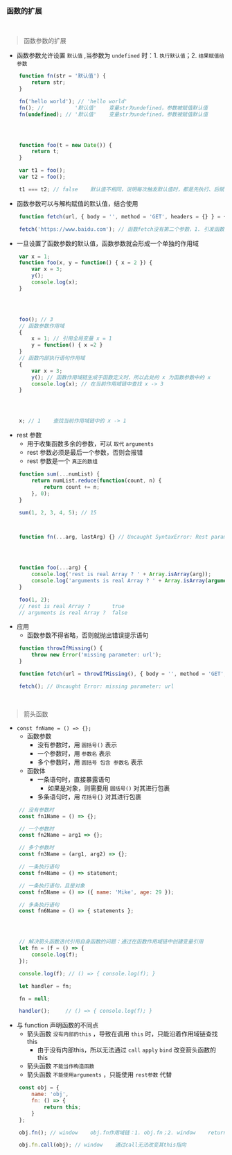 ### 函数的扩展

<br>

> 函数参数的扩展
- 函数参数允许设置 `默认值` ,当参数为 `undefined` 时：1. `执行默认值`；2. `结果赋值给参数`
```javascript
    function fn(str = '默认值') {
        return str;
    }

    fn('hello world'); // 'hello world'
    fn(); //          '默认值'    变量str为undefined，参数被赋值默认值
    fn(undefined); // '默认值'    变量str为undefined，参数被赋值默认值




    function foo(t = new Date()) {
        return t;
    }

    var t1 = foo();
    var t2 = foo();

    t1 === t2; // false    默认值不相同，说明每次触发默认值时，都是先执行、后赋值
```
- 函数参数可以与解构赋值的默认值，结合使用
```javascript
    function fetch(url, { body = '', method = 'GET', headers = {} } = {}) {}

    fetch('https://www.baidu.com'); // 函数fetch没有第二个参数，1. 引发函数参数默认值行为；2. 引发解构赋值行为；3. 引发解构赋值默认值行为
```
- 一旦设置了函数参数的默认值，函数参数就会形成一个单独的作用域
```javascript
    var x = 1;
    function foo(x, y = function() { x = 2 }) {
        var x = 3;
        y();
        console.log(x);
    }




    foo(); // 3
    // 函数参数作用域
    {
        x = 1; // 引用全局变量 x = 1
        y = function() { x =2 }
    }
    // 函数内部执行语句作用域
    {
        var x = 3;
        y(); // 函数作用域链生成于函数定义时，所以此处的 x 为函数参数中的 x
        console.log(x); // 在当前作用域链中查找 x -> 3
    }




    x; // 1    查找当前作用域链中的 x -> 1
```
- rest 参数
    - 用于收集函数多余的参数，可以 `取代` `arguments`
    - rest 参数必须是最后一个参数，否则会报错
    - rest 参数是一个 `真正的数组`
```javascript
    function sum(...numList) {
        return numList.reduce(function(count, n) {
            return count += n;
        }, 0);
    }

    sum(1, 2, 3, 4, 5); // 15



    function fn(...arg, lastArg) {} // Uncaught SyntaxError: Rest parameter must be last formal parameter




    function foo(...arg) {
        console.log('rest is real Array ? ' + Array.isArray(arg));
        console.log('arguments is real Array ? ' + Array.isArray(arguments));
    }

    foo(1, 2);
    // rest is real Array ?       true
    // arguments is real Array ?  false
```
- 应用
    - 函数参数不得省略，否则就抛出错误提示语句
```javascript
    function throwIfMissing() {
        throw new Error('missing parameter: url');
    }

    function fetch(url = throwIfMissing(), { body = '', method = 'GET', headers = {} } = {}) {}

    fetch(); // Uncaught Error: missing parameter: url
```

<br>

> 箭头函数
- `const fnName = () => {};`
    - 函数参数
        - 没有参数时，用 `圆括号()` 表示
        - 一个参数时，用 `参数名` 表示
        - 多个参数时，用 `圆括号 包含 参数名` 表示
    - 函数体
        - 一条语句时，直接暴露语句
            - 如果是对象，则需要用 `圆括号()` 对其进行包裹
        - 多条语句时，用 `花括号{}` 对其进行包裹
```javascript
    // 没有参数时
    const fn1Name = () => {};

    // 一个参数时
    const fn2Name = arg1 => {};

    // 多个参数时
    const fn3Name = (arg1, arg2) => {};

    // 一条执行语句
    const fn4Name = () => statement;

    // 一条执行语句，且是对象
    const fn5Name = () => ({ name: 'Mike', age: 29 });

    // 多条执行语句
    const fn6Name = () => { statements };




    // 解决箭头函数迭代引用自身函数的问题：通过在函数作用域链中创建变量引用
    let fn = (f = () => {
        console.log(f);
    });

    console.log(f); // () => { console.log(f); }

    let handler = fn;

    fn = null;

    handler();     // () => { console.log(f); }
```
- 与 function 声明函数的不同点
    - 箭头函数 `没有内部的this` ，导致在调用 `this` 时，只能沿着作用域链查找this
        - 由于没有内部this，所以无法通过 `call` `apply` `bind` 改变箭头函数的this
    - 箭头函数 `不能当作构造函数`
    - 箭头函数 `不能使用arguments` ，只能使用 `rest参数` 代替
```javascript
    const obj = {
        name: 'obj',
        fn: () => {
            return this;
        }
    };

    obj.fn(); // window    obj.fn作用域链：1. obj.fn；2. window    return this时，由于箭头函数没有this，所以只能沿着作用域链向上查找，找到window

    obj.fn.call(obj); // window    通过call无法改变其this指向
```
